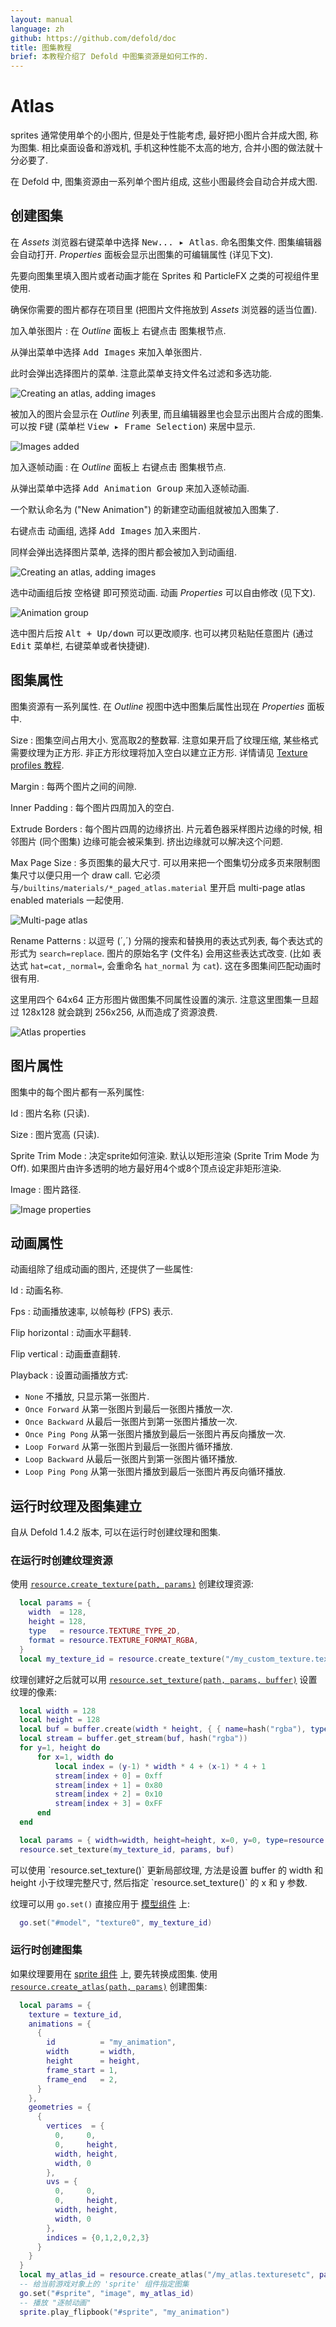 ```yaml
---
layout: manual
language: zh
github: https://github.com/defold/doc
title: 图集教程
brief: 本教程介绍了 Defold 中图集资源是如何工作的.
---
```


# Atlas

sprites 通常使用单个的小图片, 但是处于性能考虑, 最好把小图片合并成大图, 称为图集. 相比桌面设备和游戏机, 手机这种性能不太高的地方, 合并小图的做法就十分必要了.

在 Defold 中, 图集资源由一系列单个图片组成, 这些小图最终会自动合并成大图.

## 创建图集

在 *Assets* 浏览器右键菜单中选择 <kbd>New... ▸ Atlas</kbd>. 命名图集文件. 图集编辑器会自动打开.
*Properties* 面板会显示出图集的可编辑属性 (详见下文).

先要向图集里填入图片或者动画才能在 Sprites 和 ParticleFX 之类的可视组件里使用.

确保你需要的图片都存在项目里 (把图片文件拖放到 *Assets* 浏览器的适当位置).

加入单张图片
: 在 *Outline* 面板上 <kbd>右键点击</kbd> 图集根节点.
  
  从弹出菜单中选择 <kbd>Add Images</kbd> 来加入单张图片.

  此时会弹出选择图片的菜单. 注意此菜单支持文件名过滤和多选功能.

  ![Creating an atlas, adding images](/manuals/images/atlas/add.png)

  被加入的图片会显示在 *Outline* 列表里, 而且编辑器里也会显示出图片合成的图集. 可以按 <kbd>F键</kbd> (菜单栏 <kbd>View ▸ Frame Selection</kbd>) 来居中显示.

  ![Images added](/manuals/images/atlas/single_images.png)

加入逐帧动画
: 在 *Outline* 面板上 <kbd>右键点击</kbd> 图集根节点.

  从弹出菜单中选择 <kbd>Add Animation Group</kbd> 来加入逐帧动画.

  一个默认命名为 ("New Animation") 的新建空动画组就被加入图集了.

  <kbd>右键点击</kbd> 动画组, 选择 <kbd>Add Images</kbd> 加入来图片.

  同样会弹出选择图片菜单, 选择的图片都会被加入到动画组.
  
  ![Creating an atlas, adding images](/manuals/images/atlas/add_animation.png)

  选中动画组后按 <kbd>空格键</kbd> 即可预览动画. 动画 *Properties* 可以自由修改 (见下文).

  ![Animation group](/manuals/images/atlas/animation_group.png)

选中图片后按 <kbd>Alt + Up/down</kbd> 可以更改顺序. 也可以拷贝粘贴任意图片 (通过 <kbd>Edit</kbd> 菜单栏, 右键菜单或者快捷键).

## 图集属性

图集资源有一系列属性. 在 *Outline* 视图中选中图集后属性出现在 *Properties* 面板中.

Size
: 图集空间占用大小. 宽高取2的整数幂. 注意如果开启了纹理压缩, 某些格式需要纹理为正方形. 非正方形纹理将加入空白以建立正方形. 详情请见 [Texture profiles 教程](/zh/manuals/texture-profiles/).

Margin
: 每两个图片之间的间隙.

Inner Padding
: 每个图片四周加入的空白.

Extrude Borders
: 每个图片四周的边缘挤出. 片元着色器采样图片边缘的时候, 相邻图片 (同个图集) 边缘可能会被采集到. 挤出边缘就可以解决这个问题.

Max Page Size
: 多页图集的最大尺寸. 可以用来把一个图集切分成多页来限制图集尺寸以便只用一个 draw call. 它必须与`/builtins/materials/*_paged_atlas.material` 里开启 multi-page atlas enabled materials 一起使用.

![Multi-page atlas](/manuals/images/atlas/multipage_atlas.png)

Rename Patterns
: 以逗号 (´,´) 分隔的搜索和替换用的表达式列表, 每个表达式的形式为 `search=replace`.
图片的原始名字 (文件名) 会用这些表达式改变. (比如 表达式 `hat=cat,_normal=`, 会重命名 `hat_normal` 为 `cat`). 这在多图集间匹配动画时很有用.

这里用四个 64x64 正方形图片做图集不同属性设置的演示. 注意这里图集一旦超过 128x128 就会跳到 256x256, 从而造成了资源浪费.

![Atlas properties](/manuals/images/atlas/atlas_properties.png)

## 图片属性

图集中的每个图片都有一系列属性:

Id
: 图片名称 (只读).

Size
: 图片宽高 (只读).

Sprite Trim Mode
: 决定sprite如何渲染. 默认以矩形渲染 (Sprite Trim Mode 为 Off). 如果图片由许多透明的地方最好用4个或8个顶点设定非矩形渲染.

Image
: 图片路径.

![Image properties](/manuals/images/atlas/image_properties.png)

## 动画属性

动画组除了组成动画的图片, 还提供了一些属性:

Id
: 动画名称.

Fps
: 动画播放速率, 以帧每秒 (FPS) 表示.

Flip horizontal
: 动画水平翻转.

Flip vertical
: 动画垂直翻转.

Playback
: 设置动画播放方式:

  - `None` 不播放, 只显示第一张图片.
  - `Once Forward` 从第一张图片到最后一张图片播放一次.
  - `Once Backward` 从最后一张图片到第一张图片播放一次.
  - `Once Ping Pong` 从第一张图片播放到最后一张图片再反向播放一次.
  - `Loop Forward` 从第一张图片到最后一张图片循环播放.
  - `Loop Backward` 从最后一张图片到第一张图片循环播放.
  - `Loop Ping Pong` 从第一张图片播放到最后一张图片再反向循环播放.

## 运行时纹理及图集建立

自从 Defold 1.4.2 版本, 可以在运行时创建纹理和图集.

### 在运行时创建纹理资源

使用 [`resource.create_texture(path, params)`](https://defold.com/ref/stable/resource/#resource.create_texture:path-table) 创建纹理资源:

```lua
  local params = {
    width  = 128,
    height = 128,
    type   = resource.TEXTURE_TYPE_2D,
    format = resource.TEXTURE_FORMAT_RGBA,
  }
  local my_texture_id = resource.create_texture("/my_custom_texture.texturec", params)
```

纹理创建好之后就可以用 [`resource.set_texture(path, params, buffer)`](https://defold.com/ref/stable/resource/#resource.set_texture:path-table-buffer) 设置纹理的像素:

```lua
  local width = 128
  local height = 128
  local buf = buffer.create(width * height, { { name=hash("rgba"), type=buffer.VALUE_TYPE_UINT8, count=4 } } )
  local stream = buffer.get_stream(buf, hash("rgba"))
  for y=1, height do
      for x=1, width do
          local index = (y-1) * width * 4 + (x-1) * 4 + 1
          stream[index + 0] = 0xff
          stream[index + 1] = 0x80
          stream[index + 2] = 0x10
          stream[index + 3] = 0xFF
      end
  end

  local params = { width=width, height=height, x=0, y=0, type=resource.TEXTURE_TYPE_2D, format=resource.TEXTURE_FORMAT_RGBA, num_mip_maps=1 }
  resource.set_texture(my_texture_id, params, buf)
```

<div class='sidenote' markdown='1'>
可以使用 `resource.set_texture()` 更新局部纹理, 方法是设置 buffer 的 width 和 height 小于纹理完整尺寸, 然后指定 `resource.set_texture()` 的 x 和 y 参数.
</div>

纹理可以用 `go.set()` 直接应用于 [模型组件](/zh/manuals/model/) 上:

```lua
  go.set("#model", "texture0", my_texture_id)
```

### 运行时创建图集

如果纹理要用在 [sprite 组件](/zh/manuals/sprite/) 上, 要先转换成图集. 使用 [`resource.create_atlas(path, params)`](https://defold.com/ref/stable/resource/#resource.create_atlas:path-table) 创建图集:

```lua
  local params = {
    texture = texture_id,
    animations = {
      {
        id          = "my_animation",
        width       = width,
        height      = height,
        frame_start = 1,
        frame_end   = 2,
      }
    },
    geometries = {
      {
        vertices  = {
          0,     0,
          0,     height,
          width, height,
          width, 0
        },
        uvs = {
          0,     0,
          0,     height,
          width, height,
          width, 0
        },
        indices = {0,1,2,0,2,3}
      }
    }
  }
  local my_atlas_id = resource.create_atlas("/my_atlas.texturesetc", params)
  -- 给当前游戏对象上的 'sprite' 组件指定图集
  go.set("#sprite", "image", my_atlas_id)
  -- 播放 "逐帧动画"
  sprite.play_flipbook("#sprite", "my_animation")
```